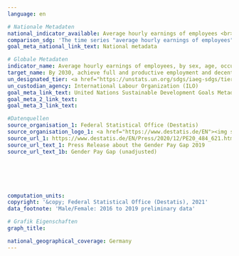 ```yaml
---
language: en

# Nationale Metadaten
national_indicator_available: Average hourly earnings of employees <br> Gender Pay Gap
comparison_sdg: 'The time series "average hourly earnings of employees" is compliant with the global metadata. The gender pay gap is also mentioned in the metadata.'
goal_meta_national_link_text: National metadata

# Globale Metadaten
indicator_name: Average hourly earnings of employees, by sex, age, occupation and persons with disabilities
target_name: By 2030, achieve full and productive employment and decent work for all women and men, including for young people and persons with disabilities, and equal pay for work of equal value
un_designated_tier: <a href="https://unstats.un.org/sdgs/iaeg-sdgs/tier-classification/" title="Click here for more information on the UN tier classification.">Tier II</a>
un_custodian_agency: International Labour Organization (ILO)
goal_meta_link_text: United Nations Sustainable Development Goals Metadata
goal_meta_2_link_text: 
goal_meta_3_link_text: 

#Datenquellen
source_organisation_1: Federal Statistical Office (Destatis)
source_organisation_logo_1: <a href="https://www.destatis.de/EN"><img src="https://g205sdgs.github.io/sdg-indicators/public/OrgImgEn/destatis.png" alt="Logo destatis" style="height:60px; width:148px" /></a>
source_url_1: https://www.destatis.de/EN/Press/2020/12/PE20_484_621.html
source_url_text_1: Press Release about the Gender Pay Gap 2019
source_url_text_1b: Gender Pay Gap (unadjusted)






computation_units: 
copyright: '&copy; Federal Statistical Office (Destatis), 2021'
data_footnote: 'Male/Female: 2016 to 2019 preliminary data'

# Grafik Eigenschaften
graph_title: 

national_geographical_coverage: Germany
---
```


<span></span>